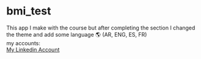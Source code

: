 # bmi_test

This app I  make with the course but after completing the section I changed the theme and add some language 🌎 (AR, ENG, ES, FR) <br>
my accounts:
<br>
[My Linkedin Account](https://www.linkedin.com/in/youssef-hussein-aa3b38277/)
<br>
